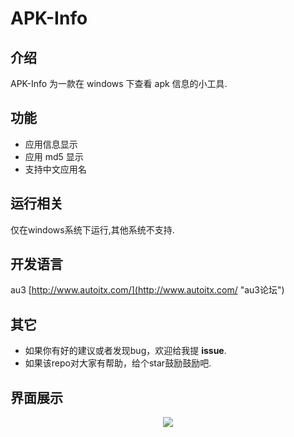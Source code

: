 # APK-Info

## 介绍
APK-Info 为一款在 windows 下查看 apk 信息的小工具.


## 功能
* 应用信息显示
* 应用 md5 显示
* 支持中文应用名

## 运行相关
仅在windows系统下运行,其他系统不支持.

## 开发语言
au3  [http://www.autoitx.com/](http://www.autoitx.com/ "au3论坛")

## 其它
- 如果你有好的建议或者发现bug，欢迎给我提 **issue**.
- 如果该repo对大家有帮助，给个star鼓励鼓励吧.

## 界面展示
<div align="center">
  <img src="ui.jpg"><br><br>
</div>

